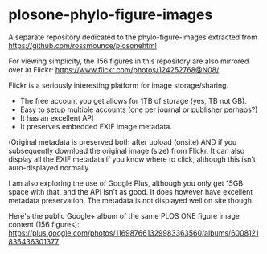 plosone-phylo-figure-images
===========================

A separate repository dedicated to the phylo-figure-images extracted from https://github.com/rossmounce/plosonehtml

For viewing simplicity, the 156 figures in this repository are also mirrored over at Flickr:
https://www.flickr.com/photos/124252768@N08/

Flickr is a seriously interesting platform for image storage/sharing.
* The free account you get allows for 1TB of storage (yes, TB not GB).
* Easy to setup multiple accounts (one per journal or publisher perhaps?)
* It has an excellent API
* It preserves embedded EXIF image metadata.

(Original metadata is preserved both after upload (onsite) AND if you subsequently download the original image (size) from Flickr. It can also display all the EXIF metadata if you know where to click, although this isn't auto-displayed normally.

I am also exploring the use of Google Plus, although you only get 15GB space with that, and the API isn't as good.
It does however have excellent metadata preservation. The metadata is not displayed well on site though.

Here's the public Google+ album of the same PLOS ONE figure image content (156 figures):
https://plus.google.com/photos/116987661329983363560/albums/6008121836436301377 

